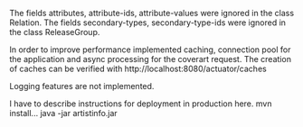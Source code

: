 The fields attributes, attribute-ids, attribute-values were ignored in the class Relation.
The fields secondary-types, secondary-type-ids were ignored in the class ReleaseGroup.

In order to improve performance implemented caching, connection pool for the application and async processing for the coverart request.
The creation of caches can be verified with http://localhost:8080/actuator/caches

Logging features are not implemented.

I have to describe instructions for deployment in production here.
mvn install...
java -jar artistinfo.jar